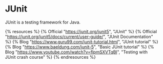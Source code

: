 # JUnit

JUnit is a testing framework for Java.

{% resources %}
  {% Official "https://junit.org/junit5", "JUnit" %}
  {% Official "https://junit.org/junit5/docs/current/user-guide/", "JUnit Documentation" %}
  {% Blog "https://www.guru99.com/junit-tutorial.html", "JUnit tutorial" %}
  {% Blog "https://www.baeldung.com/junit-5", "Basic JUnit tutorial" %}
  {% Blog "https://www.youtube.com/watch?v=flpmSXVTqBI", "Testing with JUnit crash course" %}
{% endresources %}
